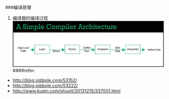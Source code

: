 ###编译原理
1. 编译器的编译过程
![compiler architecture](/img/compiler-architecture.jpg)
####refer:
- http://blog.jobbole.com/53152/
- http://blog.jobbole.com/53222/
- http://www.kuqin.com/shuoit/20131215/337001.html
